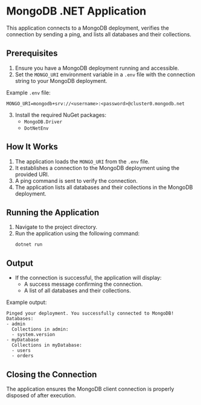# MongoDB .NET Application

This application connects to a MongoDB deployment, verifies the connection by sending a ping, and lists all databases and their collections.

## Prerequisites

1. Ensure you have a MongoDB deployment running and accessible.
2. Set the `MONGO_URI` environment variable in a `.env` file with the connection string to your MongoDB deployment.

Example `.env` file:
```
MONGO_URI=mongodb+srv://<username>:<password>@cluster0.mongodb.net
```

3. Install the required NuGet packages:
   - `MongoDB.Driver`
   - `DotNetEnv`

## How It Works

1. The application loads the `MONGO_URI` from the `.env` file.
2. It establishes a connection to the MongoDB deployment using the provided URI.
3. A ping command is sent to verify the connection.
4. The application lists all databases and their collections in the MongoDB deployment.

## Running the Application

1. Navigate to the project directory.
2. Run the application using the following command:
   ```
   dotnet run
   ```

## Output

- If the connection is successful, the application will display:
  - A success message confirming the connection.
  - A list of all databases and their collections.

Example output:
```
Pinged your deployment. You successfully connected to MongoDB!
Databases:
- admin
  Collections in admin:
  - system.version
- myDatabase
  Collections in myDatabase:
  - users
  - orders
```

## Closing the Connection

The application ensures the MongoDB client connection is properly disposed of after execution.